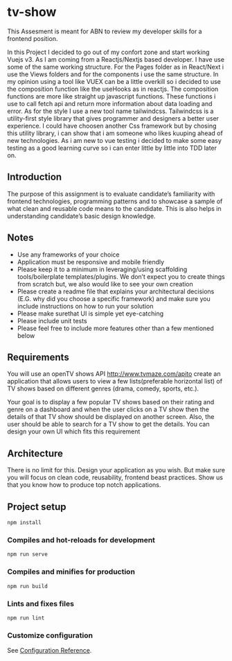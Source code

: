 # tv-show
This Assesment is meant for ABN to review my developer skills for a frontend position.

In this Project I decided to go out of my confort zone and start working Vuejs v3. As I am coming from a Reactjs/Nextjs based developer.
I have use some of the same working structure. For the Pages folder as in React/Next i use the Views folders and for the components i use the same structure.
In my opinion using a tool like VUEX can be a little overkill so i decided to use the composition function like the useHooks as in reactjs.
The composition functions are more like straight up javascript functions. These functions i use to call fetch api and return more information about data loading and error. 
As for the style I use a new tool name tailwindcss. Tailwindcss is a utility-first style library that gives programmer and designers a better user experience.
I could have choosen another Css framework but by chosing this utility library, i can show that i am someone who likes kuuping ahead of new technologies.
As i am new to vue testing i decided to make some easy testing as a good learning curve so i can enter little by little into TDD later on.


## Introduction
The purpose of this assignment is to evaluate candidate’s familiarity with frontend technologies, programming patterns and to showcase a sample of what clean and reusable code means to the candidate. This is also helps in understanding candidate’s basic design knowledge.

## Notes
- Use any frameworks of your choice
- Application must be responsive and mobile friendly
- Please keep it to a minimum in leveraging/using scaffolding tools/boilerplate templates/plugins. We don’t expect you to create things from scratch but, we also would like to see your own creation
- Please create a readme file that explains your architectural decisions (E.G. why did you choose a specific framework) and make sure you include instructions on how to run your solution
- Please make surethat UI is simple yet eye-catching
- Please include unit tests
- Please feel free to include more features other than a few mentioned below

## Requirements
You will use an openTV shows API http://www.tvmaze.com/apito create an application that allows users to view a few lists(preferable horizontal list) of TV shows based on different genres (drama, comedy, sports, etc.).

Your goal is to display a few popular TV shows based on their rating and genre on a dashboard and when the user clicks on a TV show then the details of that TV show should be displayed on another screen. Also, the user should be able to search for a TV show to get the details. You can design your own UI which fits this requirement

## Architecture
There is no limit for this. Design your application as you wish. But make sure you will focus on clean code, reusability, frontend beast practices. Show us that you know how to produce top notch applications.

## Project setup
```
npm install
```

### Compiles and hot-reloads for development
```
npm run serve
```

### Compiles and minifies for production
```
npm run build
```

### Lints and fixes files
```
npm run lint
```

### Customize configuration
See [Configuration Reference](https://cli.vuejs.org/config/).
